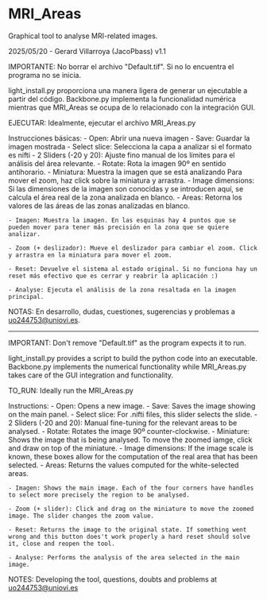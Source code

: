 # MRI_Areas
Graphical tool to analyse MRI-related images.

2025/05/20 - Gerard Villarroya (JacoPbass)
v1.1

IMPORTANTE: No borrar el archivo "Default.tif". Si no lo encuentra el programa no se inicia. 

light_install.py proporciona una manera ligera de generar un ejecutable a partir del código.
Backbone.py implementa la funcionalidad numérica mientras que MRI_Areas se ocupa de lo relacionado con la integración GUI.

EJECUTAR: Idealmente, ejecutar el archivo MRI_Areas.py

Instrucciones básicas:
	- Open: Abrir una nueva imagen
	- Save: Guardar la imagen mostrada
	- Select slice: Selecciona la capa a analizar si el formato es nifti
	- 2 Sliders (-20 y 20): Ajuste fino manual de los límites para el análisis del área relevante.
	- Rotate: Rota la imagen 90º en sentido antihorario.
	- Miniatura: Muestra la imagen que se está analizando
		Para mover el zoom, haz click sobre la miniatura y arrastra.
	- Image dimensions: Si las dimensiones de la imagen son conocidas y se introducen aquí, se calcula el área real de la zona analizada en blanco.
	- Areas: Retorna los valores de las áreas de las zonas analizadas en blanco.

	- Imagen: Muestra la imagen. En las esquinas hay 4 puntos que se pueden mover para tener más precisión en la zona que se quiere analizar.

	- Zoom (+ deslizador): Mueve el deslizador para cambiar el zoom. Click y arrastra en la miniatura para mover el zoom.

	- Reset: Devuelve el sistema al estado original. Si no funciona hay un reset más efectivo que es cerrar y reabrir la aplicación :)

	- Analyse: Ejecuta el análisis de la zona resaltada en la imagen principal.

NOTAS: En desarrollo, dudas, cuestiones, sugerencias y problemas a uo244753@uniovi.es.

_______________________________________________________________________________________________________________________________________

IMPORTANT: Don't remove "Default.tif" as the program expects it to run.

light_install.py provides a script to build the python code into an executable.
Backbone.py implements the numerical functionality while MRI_Areas.py takes care of the GUI integration and functionality.

TO_RUN: Ideally run the MRI_Areas.py

Instructions:
    - Open: Opens a new image.
    - Save: Saves the image showing on the main panel.
    - Select slice: For .nifti files, this slider selects the slide.
    - 2 Sliders (-20 and 20): Manual fine-tuning for the relevant areas to be analysed.
    - Rotate: Rotates the image 90º counter-clockwise.
    - Miniature: Shows the image that is being analysed.
        To move the zoomed iamge, click and draw on top of the miniature.
    - Image dimensions: If the image scale is known, these boxes allow for the computation of the real area that has been selected.
    - Areas: Returns the values computed for the white-selected areas.

    - Imagen: Shows the main image. Each of the four corners have handles to select more precisely the region to be analysed.

    - Zoom (+ slider): Click and drag on the miniature to move the zoomed image. The slider changes the zoom value.

    - Reset: Returns the image to the original state. If something went wrong and this button does't work properly a hard reset should solve
    it, close and reopen the tool.

    - Analyse: Performs the analysis of the area selected in the main image.

NOTES: Developing the tool, questions, doubts and problems at uo244753@uniovi.es
